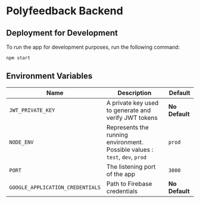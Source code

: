 # Polyfeedback Backend

## Deployment for Development

To run the app for development purposes, run the following command:

```shell
npm start
```

## Environment Variables

| Name                             | Description                                                                 | Default        |
|----------------------------------|-----------------------------------------------------------------------------|----------------|
| `JWT_PRIVATE_KEY`                | A private key used to generate and verify JWT tokens                        | **No Default** |
| `NODE_ENV`                       | Represents the running environment. Possible values : `test`, `dev`, `prod` | `prod`         |
| `PORT`                           | The listening port of the app                                               | `3000`         |
| `GOOGLE_APPLICATION_CREDENTIALS` | Path to Firebase credentials                                                | **No Default** |

